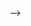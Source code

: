 <!-- <!-- Profile Banner -->
<!-- <p align="center">
  <img src="./assets/animation1.svg" width="300" height="300" alt="Pixel Animation 1" />
</p>
<p align="center">
  <img src="./assets/animation2.svg" width="300" height="300" alt="Pixel Animation 2" /> -->
<!-- </p>
<p align="center">
  <img src="./assets/animation3.svg" width="300" height="300" alt="Pixel Animation 3" />
</p>
<p align="center">
  <img src="./assets/animation6obr.svg" width="300" height="300" alt="Pixel Animation 3" />
</p> -->
<!-- <p align="center">
  <img src="./assets/anim7.svg" width="800" height="300" alt="Pixel Animation 3" />
</p> -->
<!-- <p align="center">
  <img src="./assets/animation4.svg" width="300" height="300" alt="Pixel Animation 4" />
</p>
 -->
<!-- <img src="https://readme-typing-svg.demolab.com?lines=.+..+..+...;.+...+...+..+...+...+....+...+.....+....+....+......+...+....+.+..+.....+.+.+..+.+...&center=true&width=380&height=45" /> -->

<!-- <p align="center">
  🚀 Full-stack Developer | ❤️ JavaScript & C# | 🌍 Based in Sweden
</p>

---

### 🛠 Tech Stack

- ⚙️ Backend: C#, ASP.NET Core, EF Core, SQL
- 🖥 Frontend: React, JavaScript, MUI, Vite
- 🐳 DevOps: Docker, GitHub Actions
- 🧪 Testing: xUnit, FluentAssertions, Integration Tests

---
 --> -->
